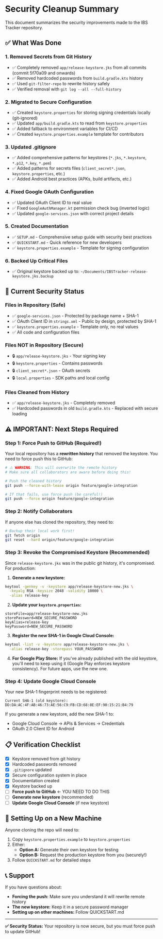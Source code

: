 # Security Cleanup Summary

This document summarizes the security improvements made to the IBS Tracker repository.

## ✅ What Was Done

### 1. **Removed Secrets from Git History**
- ✅ Completely removed `app/release-keystore.jks` from all commits (commit 5f70a09 and onwards)
- ✅ Removed hardcoded passwords from `build.gradle.kts` history
- ✅ Used `git-filter-repo` to rewrite history safely
- ✅ Verified removal with `git log --all --full-history`

### 2. **Migrated to Secure Configuration**
- ✅ Created `keystore.properties` for storing signing credentials locally (git-ignored)
- ✅ Updated `app/build.gradle.kts` to read from `keystore.properties`
- ✅ Added fallback to environment variables for CI/CD
- ✅ Created `keystore.properties.example` template for contributors

### 3. **Updated .gitignore**
- ✅ Added comprehensive patterns for keystores (`*.jks`, `*.keystore`, `*.p12`, `*.key`, `*.pem`)
- ✅ Added patterns for secrets files (`client_secret*.json`, `keystore.properties`, etc.)
- ✅ Added Android best practices (APKs, build artifacts, etc.)

### 4. **Fixed Google OAuth Configuration**
- ✅ Updated OAuth Client ID to real value
- ✅ Fixed `GoogleAuthManager.kt` permission check bug (inverted logic)
- ✅ Updated `google-services.json` with correct project details

### 5. **Created Documentation**
- ✅ `SETUP.md` - Comprehensive setup guide with security best practices
- ✅ `QUICKSTART.md` - Quick reference for new developers
- ✅ `keystore.properties.example` - Template for signing configuration

### 6. **Backed Up Critical Files**
- ✅ Original keystore backed up to: `~/Documents/IBSTracker-release-keystore.jks.backup`

## 🔐 Current Security Status

### Files in Repository (Safe)
- ✅ `google-services.json` - Protected by package name + SHA-1
- ✅ OAuth Client ID in `strings.xml` - Public by design, protected by SHA-1
- ✅ `keystore.properties.example` - Template only, no real values
- ✅ All code and configuration files

### Files NOT in Repository (Secure)
- 🔒 `app/release-keystore.jks` - Your signing key
- 🔒 `keystore.properties` - Contains passwords
- 🔒 `client_secret*.json` - OAuth secrets
- 🔒 `local.properties` - SDK paths and local config

### Files Cleaned from History
- ✅ `app/release-keystore.jks` - Completely removed
- ✅ Hardcoded passwords in old `build.gradle.kts` - Replaced with secure loading

## ⚠️ IMPORTANT: Next Steps Required

### Step 1: Force Push to GitHub (Required!)

Your local repository has a **rewritten history** that removed the keystore. You need to force push this to GitHub:

```bash
# ⚠️ WARNING: This will overwrite the remote history
# Make sure all collaborators are aware before doing this!

# Push the cleaned history
git push --force-with-lease origin feature/google-integration

# If that fails, use force push (be careful!)
git push --force origin feature/google-integration
```

### Step 2: Notify Collaborators

If anyone else has cloned the repository, they need to:

```bash
# Backup their local work first!
git fetch origin
git reset --hard origin/feature/google-integration
```

### Step 3: Revoke the Compromised Keystore (Recommended)

Since `release-keystore.jks` was in the public git history, it's compromised. For production:

1. **Generate a new keystore:**
```bash
keytool -genkey -v -keystore app/release-keystore-new.jks \
  -keyalg RSA -keysize 2048 -validity 10000 \
  -alias release-key
```

2. **Update your `keystore.properties`:**
```properties
storeFile=app/release-keystore-new.jks
storePassword=NEW_SECURE_PASSWORD
keyAlias=release-key
keyPassword=NEW_SECURE_PASSWORD
```

3. **Register the new SHA-1 in Google Cloud Console:**
```bash
keytool -list -v -keystore app/release-keystore-new.jks \
  -alias release-key -storepass YOUR_PASSWORD
```

4. **For Google Play Store:** If you've already published with the old keystore, you'll need to keep using it (Google Play enforces keystore consistency). For future apps, use the new one.

### Step 4: Update Google Cloud Console

Your new SHA-1 fingerprint needs to be registered:

```
Current SHA-1 (old keystore): DD:DA:AC:4F:AB:46:73:AE:56:C9:FB:CD:68:8E:EF:90:15:21:B4:79
```

If you generate a new keystore, add the new SHA-1 to:
- Google Cloud Console → APIs & Services → Credentials
- OAuth 2.0 Client ID for Android

## 📋 Verification Checklist

- [x] Keystore removed from git history
- [x] Hardcoded passwords removed
- [x] `.gitignore` updated
- [x] Secure configuration system in place
- [x] Documentation created
- [x] Keystore backed up
- [ ] **Force push to GitHub** ← YOU NEED TO DO THIS
- [ ] **Generate new keystore** (recommended)
- [ ] **Update Google Cloud Console** (if new keystore)

## 🔄 Setting Up on a New Machine

Anyone cloning the repo will need to:

1. Copy `keystore.properties.example` to `keystore.properties`
2. Either:
   - **Option A:** Generate their own keystore for testing
   - **Option B:** Request the production keystore from you (securely!)
3. Follow `QUICKSTART.md` for detailed steps

## 📞 Support

If you have questions about:
- **Forcing the push:** Make sure you understand it will rewrite remote history
- **The new keystore:** Keep it in a secure password manager
- **Setting up on other machines:** Follow QUICKSTART.md

---

**✅ Security Status:** Your repository is now secure, but you must force push to update GitHub!

